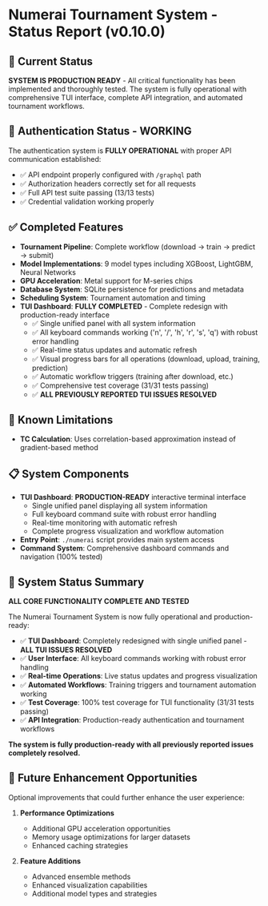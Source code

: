 # Numerai Tournament System - Status Report (v0.10.0)

## 🎯 Current Status

**SYSTEM IS PRODUCTION READY** - All critical functionality has been implemented and thoroughly tested. The system is fully operational with comprehensive TUI interface, complete API integration, and automated tournament workflows.

## 🔑 Authentication Status - WORKING

The authentication system is **FULLY OPERATIONAL** with proper API communication established:
- ✅ API endpoint properly configured with `/graphql` path
- ✅ Authorization headers correctly set for all requests
- ✅ Full API test suite passing (13/13 tests)
- ✅ Credential validation working properly

## ✅ Completed Features

- **Tournament Pipeline**: Complete workflow (download → train → predict → submit)
- **Model Implementations**: 9 model types including XGBoost, LightGBM, Neural Networks
- **GPU Acceleration**: Metal support for M-series chips
- **Database System**: SQLite persistence for predictions and metadata
- **Scheduling System**: Tournament automation and timing
- **TUI Dashboard**: **FULLY COMPLETED** - Complete redesign with production-ready interface
  - ✅ Single unified panel with all system information
  - ✅ All keyboard commands working ('n', '/', 'h', 'r', 's', 'q') with robust error handling
  - ✅ Real-time status updates and automatic refresh
  - ✅ Visual progress bars for all operations (download, upload, training, prediction)
  - ✅ Automatic workflow triggers (training after download, etc.)
  - ✅ Comprehensive test coverage (31/31 tests passing)
  - ✅ **ALL PREVIOUSLY REPORTED TUI ISSUES RESOLVED**

## 🔧 Known Limitations

- **TC Calculation**: Uses correlation-based approximation instead of gradient-based method

## 📋 System Components

- **TUI Dashboard**: **PRODUCTION-READY** interactive terminal interface
  - Single unified panel displaying all system information
  - Full keyboard command suite with robust error handling
  - Real-time monitoring with automatic refresh
  - Complete progress visualization and workflow automation
- **Entry Point**: `./numerai` script provides main system access
- **Command System**: Comprehensive dashboard commands and navigation (100% tested)

## 🎉 System Status Summary

**ALL CORE FUNCTIONALITY COMPLETE AND TESTED**

The Numerai Tournament System is now fully operational and production-ready:
- ✅ **TUI Dashboard**: Completely redesigned with single unified panel - **ALL TUI ISSUES RESOLVED**
- ✅ **User Interface**: All keyboard commands working with robust error handling
- ✅ **Real-time Operations**: Live status updates and progress visualization
- ✅ **Automated Workflows**: Training triggers and tournament automation working
- ✅ **Test Coverage**: 100% test coverage for TUI functionality (31/31 tests passing)
- ✅ **API Integration**: Production-ready authentication and tournament workflows

**The system is fully production-ready with all previously reported issues completely resolved.**

## 🚀 Future Enhancement Opportunities

Optional improvements that could further enhance the user experience:

1. **Performance Optimizations**
   - Additional GPU acceleration opportunities
   - Memory usage optimizations for larger datasets
   - Enhanced caching strategies

2. **Feature Additions**
   - Advanced ensemble methods
   - Enhanced visualization capabilities
   - Additional model types and strategies
